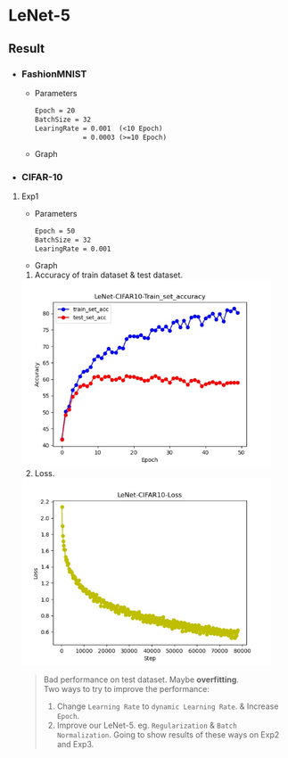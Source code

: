 # LeNet-5

## Result
- ### FashionMNIST
    - Parameters
        ```
        Epoch = 20
        BatchSize = 32
        LearingRate = 0.001  (<10 Epoch)
                    = 0.0003 (>=10 Epoch)
        ```
    - Graph


- ### CIFAR-10
1. Exp1
    - Parameters
        ```
        Epoch = 50
        BatchSize = 32
        LearingRate = 0.001
        ```
    - Graph  
    1. Accuracy of train dataset & test dataset.  
    <img src="./cf_acc_exp1.jpg" style="zoom:70%"/>

    2. Loss.  
    <img src="./cf_loss_exp1.jpg" style="zoom:70%"/>  
      

    > Bad performance on test dataset. Maybe **overfitting**.  
    > Two ways to try to improve the performance:
    >   1. Change `Learning Rate` to `dynamic Learning Rate`. & Increase `Epoch`.  
    >   2. Improve our LeNet-5. eg. `Regularization` & `Batch Normalization`.
    > Going to show results of these ways on Exp2 and Exp3.






        
